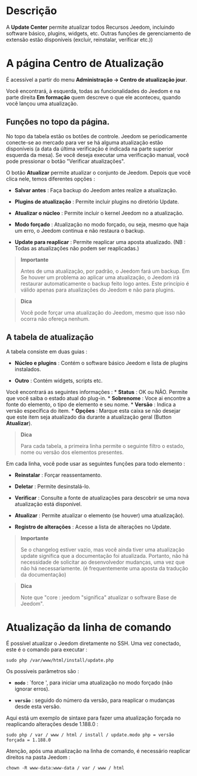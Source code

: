 Descrição 
===========

A **Update Center** permite atualizar todos
Recursos Jeedom, incluindo software básico,
plugins, widgets, etc. Outras funções de gerenciamento de extensão
estão disponíveis (excluir, reinstalar, verificar etc.))

A página Centro de Atualização 
================================

É acessível a partir do menu **Administração → Centro de atualização
jour**.

Você encontrará, à esquerda, todas as funcionalidades do
Jeedom e na parte direita **Em formação** quem descreve o que ele
aconteceu, quando você lançou uma atualização.

Funções no topo da página. 
---------------------------------

No topo da tabela estão os botões de controle. Jeedom se
periodicamente conecte-se ao mercado para ver se há alguma atualização
estão disponíveis (a data da última verificação é indicada na parte superior
esquerda da mesa). Se você deseja executar uma verificação manual,
você pode pressionar o botão "Verificar atualizações".

O botão **Atualizar** permite atualizar o conjunto de
Jeedom. Depois que você clica nele, temos diferentes
opções :

-   **Salvar antes** : Faça backup do Jeedom antes
    realize a atualização.

-   **Plugins de atualização** : Permite incluir plugins no diretório
    Update.

-   **Atualizar o núcleo** : Permite incluir o kernel Jeedom no
    a atualização.

-   **Modo forçado** : Atualização no modo forçado, ou seja,
    mesmo que haja um erro, o Jeedom continua e não restaura
    o backup.

-   **Update para reaplicar** : Permite reaplicar uma aposta
    atualizado. (NB : Todas as atualizações não podem ser reaplicadas.)

> **Importante**
>
> Antes de uma atualização, por padrão, o Jeedom fará um backup. Em
> Se houver um problema ao aplicar uma atualização, o Jeedom irá
> restaurar automaticamente o backup feito logo antes. Este princípio
> é válido apenas para atualizações do Jeedom e não para plugins.

> **Dica**
>
> Você pode forçar uma atualização do Jeedom, mesmo que isso não ocorra
> não ofereça nenhum.

A tabela de atualização 
---------------------------

A tabela consiste em duas guias :

-   **Núcleo e plugins** : Contém o software básico Jeedom e
    lista de plugins instalados.

-   **Outro** : Contém widgets, scripts etc.

Você encontrará as seguintes informações : \* **Status** : OK ou NÃO.
Permite que você saiba o estado atual do plug-in. \* **Sobrenome** : Voce ai
encontre a fonte do elemento, o tipo de elemento e seu nome. \*
**Versão** : Indica a versão específica do item. \* **Opções** :
Marque esta caixa se não desejar que este item seja atualizado
dia durante a atualização geral (Button **Atualizar**).

> **Dica**
>
> Para cada tabela, a primeira linha permite o seguinte filtro
> o estado, nome ou versão dos elementos presentes.

Em cada linha, você pode usar as seguintes funções para
todo elemento :

-   **Reinstalar** : Forçar reassentamento.

-   **Deletar** : Permite desinstalá-lo.

-   **Verificar** : Consulte a fonte de atualizações para descobrir se
    uma nova atualização está disponível.

-   **Atualizar** : Permite atualizar o elemento (se houver)
    uma atualização).

-   **Registro de alterações** : Acesse a lista de alterações no
    Update.

> **Importante**
>
> Se o changelog estiver vazio, mas você ainda tiver uma atualização
> update significa que a documentação foi atualizada.
> Portanto, não há necessidade de solicitar ao desenvolvedor
> mudanças, uma vez que não há necessariamente. (é frequentemente uma aposta
> da tradução da documentação)

> **Dica**
>
> Note que "core : jeedom "significa" atualizar o software
> Base de Jeedom".

Atualização da linha de comando 
================================

É possível atualizar o Jeedom diretamente no SSH.
Uma vez conectado, este é o comando para executar :

    sudo php /var/www/html/install/update.php

Os possíveis parâmetros são :

-   **`modo`** : `force ', para iniciar uma atualização no modo forçado (não
    ignorar erros).

-   **`versão`** : seguido do número da versão, para reaplicar o
    mudanças desde esta versão.

Aqui está um exemplo de sintaxe para fazer uma atualização forçada no
reaplicando alterações desde 1.188.0 :

    sudo php / var / www / html / install / update.modo php = versão forçada = 1.188.0

Atenção, após uma atualização na linha de comando, é necessário
reaplicar direitos na pasta Jeedom :

    chown -R www-data:www-data / var / www / html
